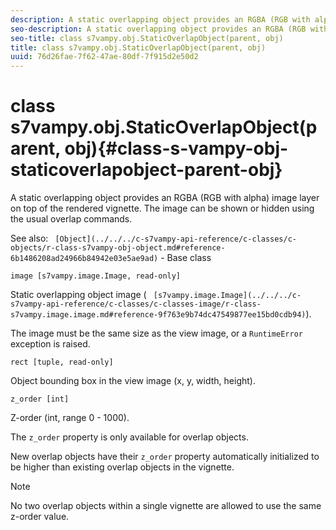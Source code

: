```yaml
---
description: A static overlapping object provides an RGBA (RGB with alpha) image layer on top of the rendered vignette. The image can be shown or hidden using the usual overlap commands.
seo-description: A static overlapping object provides an RGBA (RGB with alpha) image layer on top of the rendered vignette. The image can be shown or hidden using the usual overlap commands.
seo-title: class s7vampy.obj.StaticOverlapObject(parent, obj)
title: class s7vampy.obj.StaticOverlapObject(parent, obj)
uuid: 76d26fae-7f62-47ae-80df-7f915d2e50d2
---
```


# class s7vampy.obj.StaticOverlapObject(parent, obj){#class-s-vampy-obj-staticoverlapobject-parent-obj}

A static overlapping object provides an RGBA (RGB with alpha) image layer on top of the rendered vignette. The image can be shown or hidden using the usual overlap commands.

See also: ` [Object](../../../c-s7vampy-api-reference/c-classes/c-objects/r-class-s7vampy-obj-object.md#reference-6b1486208ad24966b84942e03e5ae9ad)` - Base class

`image [s7vampy.image.Image, read-only]`

Static overlapping object image ( ` [s7vampy.image.Image](../../../c-s7vampy-api-reference/c-classes/c-classes-image/r-class-s7vampy.image.image.md#reference-9f763e9b74dc47549877ee15bd0cdb94)`).

The image must be the same size as the view image, or a `RuntimeError` exception is raised.

`rect [tuple, read-only]`

Object bounding box in the view image (x, y, width, height).

`z_order [int]`

Z-order (int, range 0 - 1000).

The `z_order` property is only available for overlap objects.

New overlap objects have their `z_order` property automatically initialized to be higher than existing overlap objects in the vignette.

>[!NOTE]
>
>No two overlap objects within a single vignette are allowed to use the same z-order value.


